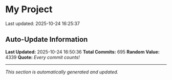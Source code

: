 # My Project


Last updated: 2025-10-24 16:25:37






























































































































































































































































































































































































































































































































































































































































































































































































































































































































































































































































































































## Auto-Update Information

**Last Updated:** 2025-10-24 16:50:36
**Total Commits:** 695
**Random Value:** 4339
**Quote:** _Every commit counts!_

---
_This section is automatically generated and updated._